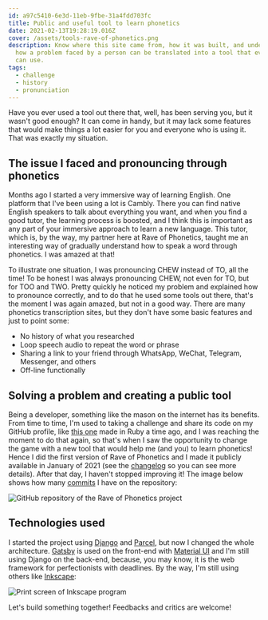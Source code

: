 ```yaml
---
id: a97c5410-6e3d-11eb-9fbe-31a4fdd703fc
title: Public and useful tool to learn phonetics
date: 2021-02-13T19:28:19.016Z
cover: /assets/tools-rave-of-phonetics.png
description: Know where this site came from, how it was built, and understand
  how a problem faced by a person can be translated into a tool that everyone
  can use.
tags:
  - challenge
  - history
  - pronunciation
---
```

Have you ever used a tool out there that, well, has been serving you, but it wasn't good enough? It can come in handy, but it may lack some features that would make things a lot easier for you and everyone who is using it. That was exactly my situation.

## The issue I faced and pronouncing through phonetics

Months ago I started a very immersive way of learning English. One platform that I've been using a lot is Cambly. There you can find native English speakers to talk about everything you want, and when you find a good tutor, the learning process is boosted, and I think this is important as any part of your immersive approach to learn a new language. This tutor, which is, by the way, my partner here at Rave of Phonetics, taught me an interesting way of gradually understand how to speak a word through phonetics. I was amazed at that!

To illustrate one situation, I was pronouncing CHEW instead of TO, all the time! To be honest I was always pronouncing CHEW, not even for TO, but for TOO and TWO. Pretty quickly he noticed my problem and explained how to pronounce correctly, and to do that he used some tools out there, that's the moment I was again amazed, but not in a good way. There are many phonetics transcription sites, but they don't have some basic features and just to point some:

* No history of what you researched
* Loop speech audio to repeat the word or phrase
* Sharing a link to your friend through WhatsApp, WeChat, Telegram, Messenger, and others
* Off-line functionally

## Solving a problem and creating a public tool

Being a developer, something like the mason on the internet has its benefits. From time to time, I'm used to taking a challenge and share its code on my GitHub profile, like [this one](https://github.com/willianantunes/runner-said-no-one-ever) made in Ruby a time ago, and I was reaching the moment to do that again, so that's when I saw the opportunity to change the game with a new tool that would help me (and you) to learn phonetics! Hence I did the first version of Rave of Phonetics and I made it publicly available in January of 2021 (see the [changelog](/changelog) so you can see more details). After that day, I haven't stopped improving it! The image below shows how many [commits](https://en.wikipedia.org/wiki/Commit_(version_control)) I have on the repository:

![GitHub repository of the Rave of Phonetics project](github-refactor-rop.png "A monorepo of the entire project")

## Technologies used

I started the project using [Django](https://www.djangoproject.com/) and [Parcel](https://parceljs.org/), but now I changed the whole architecture. [Gatsby](https://www.gatsbyjs.com/) is used on the front-end with [Material UI](https://material-ui.com/) and I'm still using Django on the back-end, because, you may know, it is the web framework for perfectionists with deadlines. By the way, I'm still using others like [Inkscape](https://inkscape.org/):

![Print screen of Inkscape program](inkscape-rop.png "Inkscape can be used to draw things")

Let's build something together! Feedbacks and critics are welcome!